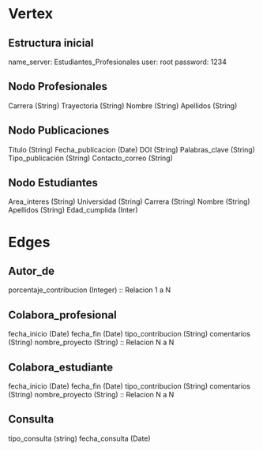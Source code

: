 # Vertex
## Estructura inicial
name_server: Estudiantes_Profesionales
user: root
password: 1234

## Nodo Profesionales
Carrera (String)
Trayectoria (String)
Nombre (String)
Apellidos (String)

## Nodo Publicaciones
Titulo (String)
Fecha_publicacion (Date)
DOI (String)
Palabras_clave (String)
Tipo_publicación (String)
Contacto_correo (String)


## Nodo Estudiantes
Area_interes (String)
Universidad (String)
Carrera (String)
Nombre (String)
Apellidos (String)
Edad_cumplida (Inter)

# Edges
## Autor_de
porcentaje_contribucion (Integer)  :: Relacion 1 a N 

## Colabora_profesional
fecha_inicio (Date)
fecha_fin (Date)
tipo_contribucion (String) 
comentarios (String) 
nombre_proyecto (String) :: Relacion N a N

## Colabora_estudiante
fecha_inicio (Date)
fecha_fin (Date)
tipo_contribucion (String) 
comentarios (String) 
nombre_proyecto (String) :: Relacion N a N

## Consulta
tipo_consulta (string)
fecha_consulta (Date)